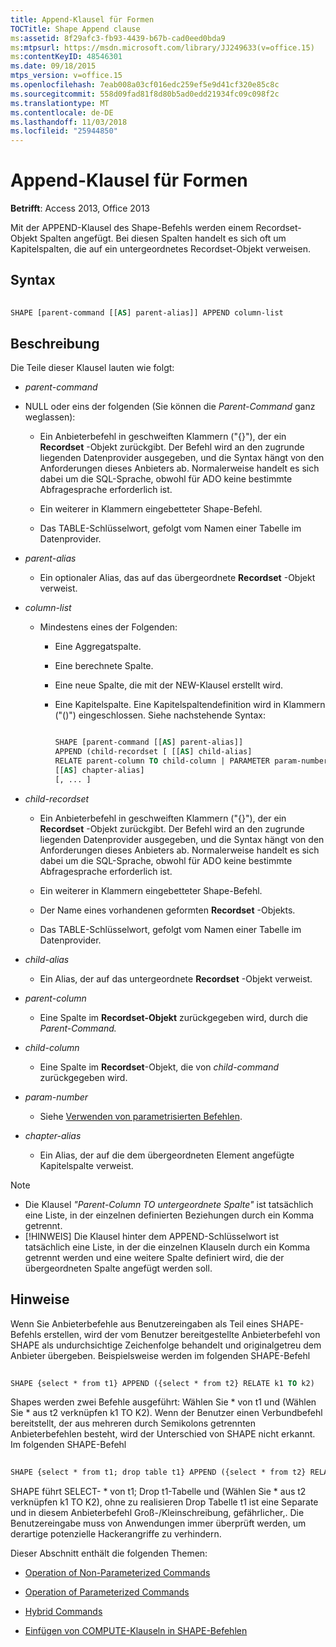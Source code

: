 ```yaml
---
title: Append-Klausel für Formen
TOCTitle: Shape Append clause
ms:assetid: 8f29afc3-fb93-4439-b67b-cad0eed0bda9
ms:mtpsurl: https://msdn.microsoft.com/library/JJ249633(v=office.15)
ms:contentKeyID: 48546301
ms.date: 09/18/2015
mtps_version: v=office.15
ms.openlocfilehash: 7eab008a03cf016edc259ef5e9d41cf320e85c8c
ms.sourcegitcommit: 558d09fad81f8d80b5ad0edd21934fc09c098f2c
ms.translationtype: MT
ms.contentlocale: de-DE
ms.lasthandoff: 11/03/2018
ms.locfileid: "25944850"
---
```

# <a name="shape-append-clause"></a>Append-Klausel für Formen


**Betrifft**: Access 2013, Office 2013

Mit der APPEND-Klausel des Shape-Befehls werden einem Recordset-Objekt Spalten angefügt. Bei diesen Spalten handelt es sich oft um Kapitelspalten, die auf ein untergeordnetes Recordset-Objekt verweisen.

## <a name="syntax"></a>Syntax

```vb 
 
SHAPE [parent-command [[AS] parent-alias]] APPEND column-list
```

## <a name="description"></a>Beschreibung

Die Teile dieser Klausel lauten wie folgt:

- *parent-command*

- NULL oder eins der folgenden (Sie können die *Parent-Command* ganz weglassen):
    
  - Ein Anbieterbefehl in geschweiften Klammern ("{}"), der ein **Recordset** -Objekt zurückgibt. Der Befehl wird an den zugrunde liegenden Datenprovider ausgegeben, und die Syntax hängt von den Anforderungen dieses Anbieters ab. Normalerweise handelt es sich dabei um die SQL-Sprache, obwohl für ADO keine bestimmte Abfragesprache erforderlich ist.
    
  - Ein weiterer in Klammern eingebetteter Shape-Befehl.
    
  - Das TABLE-Schlüsselwort, gefolgt vom Namen einer Tabelle im Datenprovider.

- *parent-alias*

  - Ein optionaler Alias, das auf das übergeordnete **Recordset** -Objekt verweist.

- *column-list*

  - Mindestens eines der Folgenden:
    
    - Eine Aggregatspalte.
    
    - Eine berechnete Spalte.
    
    - Eine neue Spalte, die mit der NEW-Klausel erstellt wird.
    
    - Eine Kapitelspalte. Eine Kapitelspaltendefinition wird in Klammern ("()") eingeschlossen. Siehe nachstehende Syntax:


        ```vb 
        
        SHAPE [parent-command [[AS] parent-alias]] 
        APPEND (child-recordset [ [[AS] child-alias] 
        RELATE parent-column TO child-column | PARAMETER param-number, ... ]) 
        [[AS] chapter-alias] 
        [, ... ] 
        ```

- *child-recordset*

  - Ein Anbieterbefehl in geschweiften Klammern ("{}"), der ein **Recordset** -Objekt zurückgibt. Der Befehl wird an den zugrunde liegenden Datenprovider ausgegeben, und die Syntax hängt von den Anforderungen dieses Anbieters ab. Normalerweise handelt es sich dabei um die SQL-Sprache, obwohl für ADO keine bestimmte Abfragesprache erforderlich ist.
    
  - Ein weiterer in Klammern eingebetteter Shape-Befehl.
    
  - Der Name eines vorhandenen geformten **Recordset** -Objekts.
    
  - Das TABLE-Schlüsselwort, gefolgt vom Namen einer Tabelle im Datenprovider.

- *child-alias*

  - Ein Alias, der auf das untergeordnete **Recordset** -Objekt verweist.

- *parent-column*

  - Eine Spalte im **Recordset-Objekt** zurückgegeben wird, durch die *Parent-Command.*

- *child-column*

  - Eine Spalte im **Recordset**-Objekt, die von *child-command* zurückgegeben wird.

- *param-number*

  - Siehe [Verwenden von parametrisierten Befehlen](operation-of-parameterized-commands.md).

- *chapter-alias*

  - Ein Alias, der auf die dem übergeordneten Element angefügte Kapitelspalte verweist.


> [!NOTE]
> - Die Klausel _"Parent-Column TO untergeordnete Spalte"_ ist tatsächlich eine Liste, in der einzelnen definierten Beziehungen durch ein Komma getrennt.
> - [!HINWEIS] Die Klausel hinter dem APPEND-Schlüsselwort ist tatsächlich eine Liste, in der die einzelnen Klauseln durch ein Komma getrennt werden und eine weitere Spalte definiert wird, die der übergeordneten Spalte angefügt werden soll.



## <a name="remarks"></a>Hinweise

Wenn Sie Anbieterbefehle aus Benutzereingaben als Teil eines SHAPE-Befehls erstellen, wird der vom Benutzer bereitgestellte Anbieterbefehl von SHAPE als undurchsichtige Zeichenfolge behandelt und originalgetreu dem Anbieter übergeben. Beispielsweise werden im folgenden SHAPE-Befehl

```vb 
 
SHAPE {select * from t1} APPEND ({select * from t2} RELATE k1 TO k2) 
```

Shapes werden zwei Befehle ausgeführt: Wählen Sie \* von t1 und (Wählen Sie \* aus t2 verknüpfen k1 TO K2). Wenn der Benutzer einen Verbundbefehl bereitstellt, der aus mehreren durch Semikolons getrennten Anbieterbefehlen besteht, wird der Unterschied von SHAPE nicht erkannt. Im folgenden SHAPE-Befehl

```vb 
 
SHAPE {select * from t1; drop table t1} APPEND ({select * from t2} RELATE k1 TO k2) 
```

SHAPE führt SELECT- \* von t1; Drop t1-Tabelle und (Wählen Sie \* aus t2 verknüpfen k1 TO K2), ohne zu realisieren Drop Tabelle t1 ist eine Separate und in diesem Anbieterbefehl Groß-/Kleinschreibung, gefährlicher,. Die Benutzereingabe muss von Anwendungen immer überprüft werden, um derartige potenzielle Hackerangriffe zu verhindern.

Dieser Abschnitt enthält die folgenden Themen:

- [Operation of Non-Parameterized Commands](operation-of-non-parameterized-commands.md)

- [Operation of Parameterized Commands](operation-of-parameterized-commands.md)

- [Hybrid Commands](hybrid-commands.md)

- [Einfügen von COMPUTE-Klauseln in SHAPE-Befehlen](intervening-shape-compute-clauses.md)